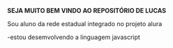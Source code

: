**SEJA MUITO BEM VINDO AO REPOSITÓRIO DE LUCAS**

Sou aluno da rede estadual integrado no projeto alura

-estou desemvolvendo a linguagem javascript


